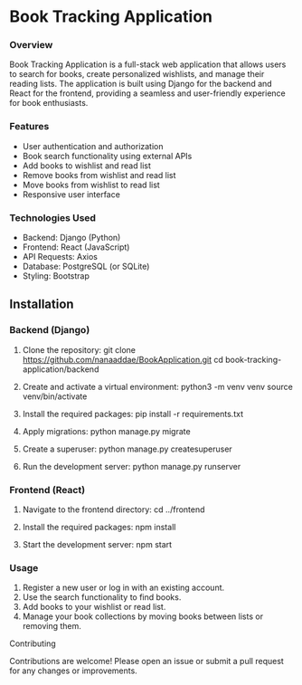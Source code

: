 # Book Tracking Application

### Overview

Book Tracking Application is a full-stack web application that allows users to search for books, create personalized wishlists, and manage their reading lists. The application is built using Django for the backend and React for the frontend, providing a seamless and user-friendly experience for book enthusiasts.

### Features
- User authentication and authorization
- Book search functionality using external APIs
- Add books to wishlist and read list
- Remove books from wishlist and read list
- Move books from wishlist to read list
- Responsive user interface

### Technologies Used
- Backend: Django (Python)
- Frontend: React (JavaScript)
- API Requests: Axios
- Database: PostgreSQL (or SQLite)
- Styling: Bootstrap

## Installation


### Backend (Django)

1. Clone the repository:
   git clone https://github.com/nanaaddae/BookApplication.git
   cd book-tracking-application/backend

2. Create and activate a virtual environment:
   python3 -m venv venv
   source venv/bin/activate

3. Install the required packages:
   pip install -r requirements.txt

4. Apply migrations:
   python manage.py migrate

5. Create a superuser:
   python manage.py createsuperuser

6. Run the development server:
   python manage.py runserver

### Frontend (React)

1. Navigate to the frontend directory:
   cd ../frontend

2. Install the required packages:
   npm install

3. Start the development server:
   npm start

### Usage

1. Register a new user or log in with an existing account.
2. Use the search functionality to find books.
3. Add books to your wishlist or read list.
4. Manage your book collections by moving books between lists or removing them.

Contributing

Contributions are welcome! Please open an issue or submit a pull request for any changes or improvements.

